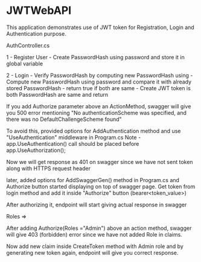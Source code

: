 # JWTWebAPI

This application demonstrates use of JWT token for Registration, Login and Authentication purpose.

AuthController.cs 

1 - Register User
	- Create PasswordHash using password and store it in global variable

2 - Login
	- Verify PasswordHash by computing new PasswordHash using 
		- Compute new PasswordHash using password and compare it with already stored PasswordHash
		- return true if both are same 
	- Create JWT token is both PasswordHash are same and return
	
	
If you add Authorize parameter above an ActionMethod, swagger will give you 500 error mentioning "No authenticationScheme was specified, and there was no DefaultChallengeScheme found"	

To avoid this, provided options for AddAuthentication method and use "UseAuthentication" middleware in Program.cs
Note - app.UseAuthentication() call should be placed before app.UseAuthorization();

Now we will get response as 401 on swagger since we have not sent token along with HTTPS request header

later, added options for AddSwaggerGen() method in Program.cs and Authorize button started displaying on top of swagger page.
Get token from login method and add it inside "Authorize" button (bearer<space><token_value>)

After authorizing it, endpoint will start giving actual response in swagger	


Roles =>

After adding Authorize(Roles ="Admin") above an action method, 
swagger will give 403 (forbidden) error since we have not added Role in claims.

Now add new claim inside CreateToken method with Admin role and by generating new token again,
endpoint will give you correct response.
